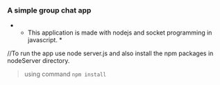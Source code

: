### A simple group chat app

- * This application is made with nodejs and socket programming in javascript. *

//To run the app use node server.js and also install the npm packages in nodeServer directory.
> using command ```npm install```
